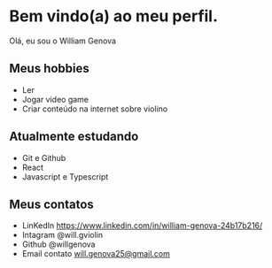 # Bem vindo(a) ao meu perfil.

Olá, eu sou o William Genova 

## Meus hobbies

- Ler
- Jogar video game
- Criar conteúdo na internet sobre violino


## Atualmente estudando 

- Git e Github
- React
- Javascript e Typescript

## Meus contatos

- LinKedIn https://www.linkedin.com/in/william-genova-24b17b216/
- Intagram @will.gviolin
- Github @willgenova
- Email contato will.genova25@gmail.com
